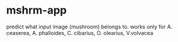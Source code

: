 # mshrm-app
predict what input image (mushroom) belongs to. works only for A. ceaserea, A. phalloides, C. cibarius, O. olearius, V.volvacea
